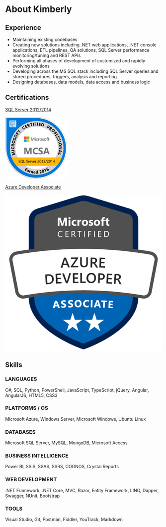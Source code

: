 # About Kimberly

## Experience

- Maintaining existing codebases
- Creating new solutions including .NET web applications, .NET console applications, ETL pipelines, QA solutions, SQL Server performance monitoring/tuning and REST APIs
- Performing all phases of development of customized and rapidly evolving solutions
- Developing across the MS SQL stack including SQL Server queries and stored procedures, triggers, analysis and reporting
- Designing databases, data models, data access and business logic

## Certifications

[SQL Server 2012/2014](https://www.youracclaim.com/badges/bd03f281-d07c-435f-8169-894f1026ed80)

<img src="https://github.com/kimberly-emerson/Documents/blob/master/sql.png" width=200px />

[Azure Developer Associate](https://www.youracclaim.com/badges/c102a797-cd4a-418c-b4a8-a2b3eaf91fe6)

![azure](https://github.com/kimberly-emerson/Documents/blob/master/azure.png)

## Skills

### LANGUAGES
C#, SQL, Python, PowerShell, JavaScript, TypeScript, jQuery, Angular, AngularJS, HTML5, CSS3

### PLATFORMS / OS
Microsoft Azure, Windows Server, Microsoft Windows, Ubuntu Linux

### DATABASES
Microsoft SQL Server, MySQL, MongoDB, Microsoft Access

### BUSINESS INTELLIGENCE
Power BI, SSIS, SSAS, SSRS, COGNOS, Crystal Reports

### WEB DEVELOPMENT
.NET Framework, .NET Core, MVC, Razor, Entity Framework, LINQ, Dapper, Swagger, NUnit, Bootstrap

### TOOLS
Visual Studio, Git, Postman, Fiddler, YouTrack, Markdown
